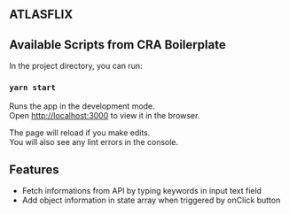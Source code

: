 ## ATLASFLIX

## Available Scripts from CRA Boilerplate

In the project directory, you can run:

### `yarn start`

Runs the app in the development mode.<br />
Open [http://localhost:3000](http://localhost:3000) to view it in the browser.

The page will reload if you make edits.<br />
You will also see any lint errors in the console.

## Features

- Fetch informations from API by typing keywords in input text field
- Add object information in state array when triggered by onClick button
